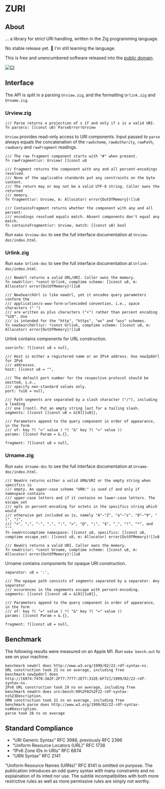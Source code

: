 # ZURI

## About

… a library for strict URI handling, written in the Zig programming language.

No stable release yet. 🚧 I'm still learning the language.

This is free and unencumbered software released into the
[public domain](https://creativecommons.org/publicdomain/zero/1.0).

[![CI](https://github.com/pascaldekloe/zuri/actions/workflows/ci.yml/badge.svg)](https://github.com/pascaldekloe/zuri/actions/workflows/ci.yml)


## Interface

The API is split in a parsing `Urview.zig`, and the formatting `Urlink.zig` and
`Urname.zig`.


### Urview.zig

```zig
/// Parse returns a projection of s if and only if s is a valid URI.
fn parse(s: []const u8) ParseError!Urview
```

`Urview` provides read-only access to URI components. Input passed to `parse`
always equals the concatenation of the `rawScheme`, `rawAuthority`, `rawPath`,
`rawQuery` and `rawFragment` readings.

```zig
/// The raw fragment component starts with "#" when present.
fn rawFragment(ur: Urview) []const u8

/// Fragment returns the component with any and all percent-encodings resolved.
/// None of the applicable standards put any constraints on the byte content.
/// The return may or may not be a valid UTF-8 string. Caller owns the returned
/// memory.
fn fragment(ur: Urview, m: Allocator) error{OutOfMemory}![]u8

/// ContainsFragment returns whether the component with any and all percent-
/// encodings resolved equals match. Absent components don't equal any match.
fn containsFragment(ur: Urview, match: []const u8) bool
```

Run `make Urview-doc` to see the full interface documentation at `Urview-doc/index.html`.


### Urlink.zig

Run `make Urlink-doc` to see the full interface documentation at `Urlink-doc/index.html`.

```zig
/// NewUrl returns a valid URL/URI. Caller owns the memory.
fn newUrl(ur: *const Urlink, comptime scheme: []const u8, m: Allocator) error{OutOfMemory}![]u8

/// NewSearchUrl is like newUrl, yet it encodes query parameters conform the
/// application/x-www-form-urlencoded convention, i.e., space characters (" ")
/// are written as plus characters ("+") rather than percent encoding "%20". Use
/// is intended for the "http", "https", "ws" and "wss" schemes.
fn newSearchUrl(ur: *const Urlink, comptime scheme: []const u8, m: Allocator) error{OutOfMemory}![]u8
```

Urlink contains components for URL construction.

```zig
userinfo: ?[]const u8 = null,

/// Host is either a registered name or an IPv4 address. Use newIp6Url for IPv6
/// addresses.
host: []const u8 = "",

/// The default port number for the respective protocol should be omitted, i.e.,
/// specify non-standard values only.
port: ?u16 = null,

/// Path segments are separated by a slash character ("/"), including a leading
/// one [root]. Put an empty string last for a tailing slash.
segments: []const []const u8 = &[0][]u8{},

/// Parameters append to the query component in order of appearance, in the form
/// of: key ?( "=" value ) *( "&" key ?( "=" value ))
params: []const Param = &.{},

fragment: ?[]const u8 = null,
```


### Urname.zig

Run `make Urname-doc` to see the full interface documentation at `Urname-doc/index.html`.

```zig
/// NewUrn returns either a valid URN/URI or the empty string when specifics is
/// empty. An upper-case scheme "URN:" is used if and only if namespace contains
/// upper-case letters and if it contains no lower-case letters. The escape_set
/// opts in percent-encoding for octets in the specifics string which would
/// otherwise get included as is, namely "A"–"Z", "a"–"z", "0"–"9", "(", ")",
/// "+", ",", "-", ".", ":", "=", "@", ";", "$", "_", "!", "*", and "'".
fn newUrn(comptime namespace: []const u8, specifics: []const u8, comptime escape_set: []const u8, m: Allocator) error{OutOfMemory}![]u8

/// NewUri returns a valid URI. Caller owns the memory.
fn newUri(ur: *const Urname, comptime scheme: []const u8, m: Allocator) error{OutOfMemory}![]u8
```

Urname contains components for opaque URI construction.

```zig
separator: u8 = ':',

/// The opaque path consists of segments separated by a separator. Any separator
/// occurences in the segements escape with percent-encoding.
segments: []const []const u8 = &[0][]u8{},

/// Parameters append to the query component in order of appearance, in the form
/// of: key ?( "=" value ) *( "&" key ?( "=" value ))
params: []const Param = &.{},

fragment: ?[]const u8 = null,
```


## Benchmark

The following results were measured on an Apple M1. Run `make bench.out` to see
on your machine.

```
benchmark newUrl does http://www.w3.org/1999/02/22-rdf-syntax-ns.
URL construction took 21 ns on average, including free
benchmark newIp6Url does http://[6874:7470:3A2F:2F77:7777:2E77:332E:6F72]/1999/02/22-rdf-syntax-ns.
IPv6 URL construction took 29 ns on average, including free
benchmark newUrn does urn:bench:99%2F02%2F22-rdf-syntax-ns%23Description.
URN construction took 21 ns on average, including free
benchmark parse does http://www.w3.org/1999/02/22-rdf-syntax-ns#Description.
parse took 26 ns on average
```


## Standard Compliance

 * “URI Generic Syntax” RFC 3986, previously RFC 2396
 * “Uniform Resource Locators (URL)” RFC 1738
 * “IPv6 Zone IDs in URIs” RFC 6874
 * “URN Syntax” RFC 2141

“Uniform Resource Names (URNs)” RFC 8141 is omitted on purpose. The publication
introduces an odd query syntax with many constraints and no explaination of its
inted nor use. The subtile incompatibilites with both more restrictive rules as
well as more permissive rules are simply not worthy.
